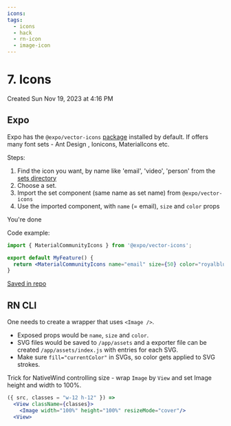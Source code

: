 ```yaml
---
icons: 
tags:
  - icons
  - hack
  - rn-icon
  - image-icon
---
```

# 7. Icons
Created Sun Nov 19, 2023 at 4:16 PM

## Expo
Expo has the `@expo/vector-icons` [package](https://docs.expo.dev/guides/icons/#expovector-icons) installed by default.
If offers many font sets - Ant Design , Ionicons, MaterialIcons etc.

Steps:
1. Find the icon you want, by name like 'email', 'video', 'person' from the  [sets directory](https://icons.expo.fyi/Index)
2. Choose a set.
3. Import the set component (same name as set name) from `@expo/vector-icons`
4. Use the imported component, with `name` (= email), `size` and `color` props

You're done

Code example:
```jsx
import { MaterialCommunityIcons } from '@expo/vector-icons';

export default MyFeature() {
  return <MaterialCommunityIcons name="email" size={50} color="royalblue" />;
}
```

[Saved in repo](https://github.com/exemplar-codes/DoneWithIt/commit/6b8b357193a5d383124386f4c185542d0443f906)

## RN CLI
One needs to create a wrapper that uses `<Image />`. 
- Exposed props would be `name`, `size` and `color`.
- SVG files would be saved to `/app/assets` and a exporter file can be created `/app/assets/index.js` with entries for each SVG.
- Make sure `fill="currentColor"` in SVGs, so color gets applied to SVG strokes.

Trick for NativeWind controlling size - wrap `Image` by `View` and set Image height and width to 100%.
```jsx
({ src, classes = "w-12 h-12" }) => 
  <View className={classes}>
    <Image width="100%" height="100%" resizeMode="cover"/>
  <View>
```
